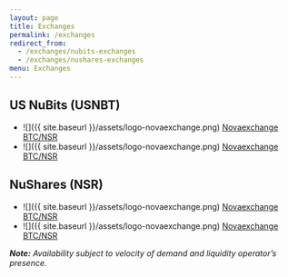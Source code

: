 ```yaml
---
layout: page
title: Exchanges
permalink: /exchanges
redirect_from:
  - /exchanges/nubits-exchanges
  - /exchanges/nushares-exchanges
menu: Exchanges
---
```

<div id="exchanges">
<div id="exchanges-usnbt">
<h2>US NuBits (USNBT)</h2>

- ![]({{ site.baseurl }}/assets/logo-novaexchange.png) [Novaexchange BTC/NSR](https://novaexchange.com/market/BTC_NSR/)
- ![]({{ site.baseurl }}/assets/logo-novaexchange.png) [Novaexchange BTC/NSR](https://novaexchange.com/market/BTC_NSR/)

<div id="exchanges-nsr">
<h2>NuShares (NSR)</h2>

- ![]({{ site.baseurl }}/assets/logo-novaexchange.png) [Novaexchange BTC/NSR](https://novaexchange.com/market/BTC_NSR/)
- ![]({{ site.baseurl }}/assets/logo-novaexchange.png) [Novaexchange BTC/NSR](https://novaexchange.com/market/BTC_NSR/)
    
</div>
</div>

***Note:** Availability subject to velocity of demand and liquidity operator’s presence.*

<br>
